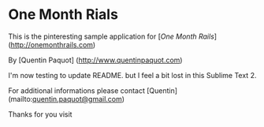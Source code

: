 # One Month Rials

This is the pinteresting sample application for 
[*One Month Rails*] (http://onemonthrails.com)

By [Quentin Paquot] (http://www.quentinpaquot.com)

I'm now testing to update README. but I feel a bit lost in this Sublime Text 2.

For additional informations please contact [Quentin] (mailto:quentin.paquot@gmail.com)

Thanks for you visit

